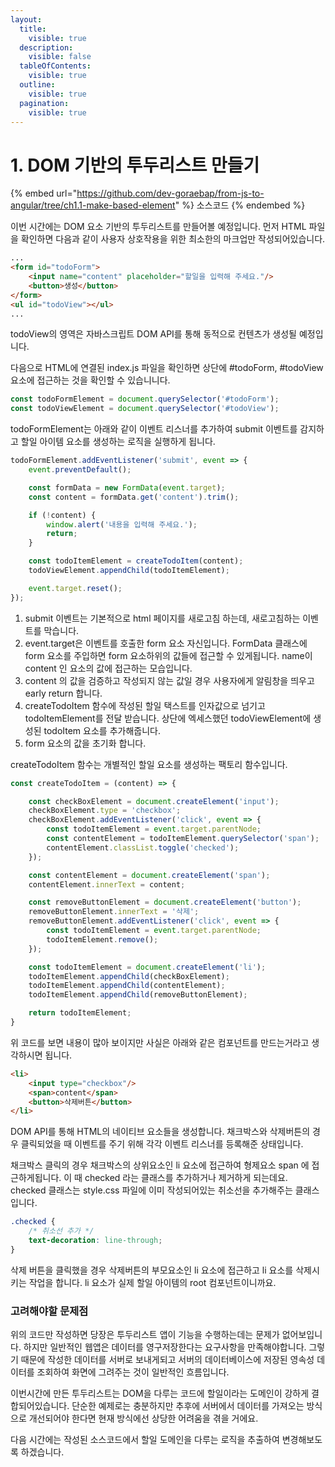 ```yaml
---
layout:
  title:
    visible: true
  description:
    visible: false
  tableOfContents:
    visible: true
  outline:
    visible: true
  pagination:
    visible: true
---
```


# 1. DOM 기반의 투두리스트 만들기

{% embed url="https://github.com/dev-goraebap/from-js-to-angular/tree/ch1.1-make-based-element" %}
소스코드
{% endembed %}

이번 시간에는 DOM 요소 기반의 투두리스트를 만들어볼 예정입니다. 먼저 HTML 파일을 확인하면 다음과 같이 사용자 상호작용을 위한 최소한의 마크업만 작성되어있습니다.

```html
...
<form id="todoForm">
    <input name="content" placeholder="할일을 입력해 주세요."/>
    <button>생성</button>
</form>
<ul id="todoView"></ul>
...
```

todoView의 영역은 자바스크립트 DOM API를 통해 동적으로 컨텐츠가 생성될 예정입니다.

다음으로 HTML에 연결된 index.js 파일을 확인하면 상단에 #todoForm, #todoView 요소에 접근하는 것을 확인할 수 있습니니다.

```javascript
const todoFormElement = document.querySelector('#todoForm');
const todoViewElement = document.querySelector('#todoView');
```

todoFormElement는 아래와 같이 이벤트 리스너를 추가하여 submit 이벤트를 감지하고 할일 아이템 요소를 생성하는 로직을 실행하게 됩니다.

```javascript
todoFormElement.addEventListener('submit', event => {
    event.preventDefault();

    const formData = new FormData(event.target);
    const content = formData.get('content').trim();

    if (!content) {
        window.alert('내용을 입력해 주세요.');
        return;
    }

    const todoItemElement = createTodoItem(content);
    todoViewElement.appendChild(todoItemElement);

    event.target.reset();
});
```

1. submit 이벤트는 기본적으로 html 페이지를 새로고침 하는데, 새로고침하는 이벤트를 막습니다.
2. event.target은 이벤트를 호출한 form 요소 자신입니다. FormData 클래스에 form 요소를 주입하면 form 요소하위의 값들에 접근할 수 있게됩니다. name이 content 인 요소의 값에 접근하는 모습입니다.
3. content 의 값을 검증하고 작성되지 않는 값일 경우 사용자에게 알림창을 띄우고 early return 합니다.
4. createTodoItem 함수에 작성된 할일 택스트를 인자값으로 넘기고 todoItemElement를 전달 받습니다. 상단에 엑세스했던 todoViewElement에 생성된 todoItem 요소를 추가해줍니다.
5. form 요소의 값을 초기화 합니다.

createTodoItem 함수는 개별적인 할일 요소를 생성하는 팩토리 함수입니다.

```javascript
const createTodoItem = (content) => {

    const checkBoxElement = document.createElement('input');
    checkBoxElement.type = 'checkbox';
    checkBoxElement.addEventListener('click', event => {
        const todoItemElement = event.target.parentNode;
        const contentElement = todoItemElement.querySelector('span');
        contentElement.classList.toggle('checked');
    });

    const contentElement = document.createElement('span');
    contentElement.innerText = content;

    const removeButtonElement = document.createElement('button');
    removeButtonElement.innerText = '삭제';
    removeButtonElement.addEventListener('click', event => {
        const todoItemElement = event.target.parentNode;
        todoItemElement.remove();
    });

    const todoItemElement = document.createElement('li');
    todoItemElement.appendChild(checkBoxElement);
    todoItemElement.appendChild(contentElement);
    todoItemElement.appendChild(removeButtonElement);

    return todoItemElement;
}
```

위 코드를 보면 내용이 많아 보이지만 사실은 아래와 같은 컴포넌트를 만드는거라고 생각하시면 됩니다.

```html
<li>
    <input type="checkbox"/>
    <span>content</span>
    <button>삭제버튼</button>
</li>
```

DOM API를 통해 HTML의 네이티브 요소들을 생성합니다. 채크박스와 삭제버튼의 경우 클릭되었을 때 이벤트를 주기 위해 각각 이벤트 리스너를 등록해준 상태입니다.&#x20;

채크박스 클릭의 경우 채크박스의 상위요소인 li 요소에 접근하여 형제요소 span 에 접근하게됩니다. 이 때 checked 라는 클래스를 추가하거나 제거하게 되는데요. checked 클래스는 style.css 파일에 이미 작성되어있는 취소선을 추가해주는 클래스입니다.

```css
.checked {
    /* 취소선 추가 */
    text-decoration: line-through;
}
```

삭제 버튼을 클릭했을 경우 삭제버튼의 부모요소인 li 요소에 접근하고 li 요소를 삭제시키는 작업을 합니다. li 요소가 실제 할일 아이템의 root 컴포넌트이니까요.

### 고려해야할 문제점

위의 코드만 작성하면 당장은 투두리스트 앱이 기능을 수행하는데는 문제가 없어보입니다. 하지만 일반적인 웹앱은 데이터를 영구저장한다는 요구사항을 만족해야합니다. 그렇기 때문에 작성한 데이터를 서버로 보내게되고 서버의 데이터베이스에 저장된 영속성 데이터를 조회하여 화면에 그려주는 것이 일반적인 흐름입니다.&#x20;

이번시간에 만든 투두리스트는 DOM을 다루는 코드에 할일이라는 도메인이 강하게 결합되어있습니다. 단순한 예제로는 충분하지만 추후에 서버에서 데이터를 가져오는 방식으로 개선되어야 한다면 현재 방식에선 상당한 어려움을 겪을 거에요.&#x20;

다음 시간에는 작성된 소스코드에서 할일 도메인을 다루는 로직을 추출하여 변경해보도록 하겠습니다.
